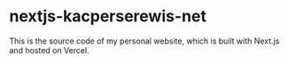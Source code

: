 # nextjs-kacperserewis-net

This is the source code of my personal website, which is built with Next.js and hosted on Vercel.
